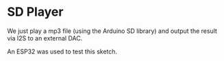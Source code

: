 # SD Player

We just play a mp3 file (using the Arduino SD library) and output the result via I2S to an external DAC. 

An ESP32 was used to test this sketch.

